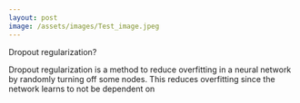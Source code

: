 ```yaml
---
layout: post
image: /assets/images/Test_image.jpeg
---
```


Dropout regularization?

Dropout regularization is a method to reduce overfitting in a neural network by randomly turning off some nodes. This reduces overfitting since the network learns to not be dependent on
